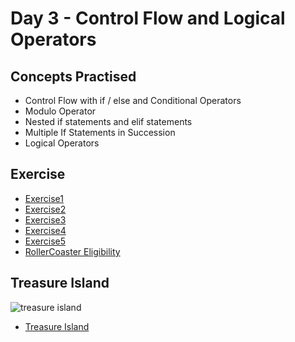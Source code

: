# Day 3 - Control Flow and Logical Operators

## Concepts Practised
- Control Flow with if / else and Conditional Operators
- Modulo Operator
- Nested if statements and elif statements
- Multiple If Statements in Succession
- Logical Operators

## Exercise

- [Exercise1](https://github.com/darshannn10/100-days-of-Python/blob/main/day03/exercise1.py)
- [Exercise2](https://github.com/darshannn10/100-days-of-Python/blob/main/day03/exercise2.py)
- [Exercise3](https://github.com/darshannn10/100-days-of-Python/blob/main/day03/exercise3.py)
- [Exercise4](https://github.com/darshannn10/100-days-of-Python/blob/main/day03/exercise4.py)
- [Exercise5](https://github.com/darshannn10/100-days-of-Python/blob/main/day03/exercise5.py)
- [RollerCoaster Eligibility](https://github.com/darshannn10/100-days-of-Python/blob/main/day03/main.py)

## Treasure Island

![treasure island](treasure_island.gif)

- [Treasure Island](https://github.com/darshannn10/100-days-of-Python/blob/main/day03/treasure_island.py)

